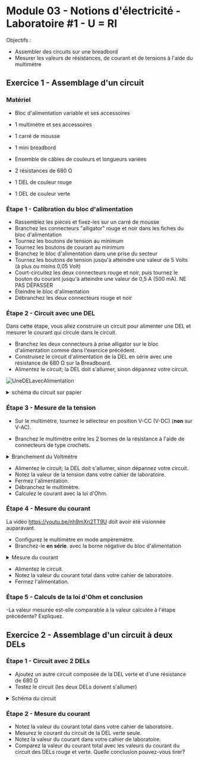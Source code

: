 # Module 03 - Notions d'électricité - Laboratoire #1 - U = RI

Objectifs :

- Assembler des circuits sur une breadbord
- Mesurer les valeurs de résistances, de courant et de tensions à l'aide du multimètre

## Exercice 1 - Assemblage d'un circuit

### Matériel

- Bloc d'alimentation variable et ses accessoires

- 1 multimètre et ses accessoires

- 1 carré de mousse

- 1 mini breadbord
- Ensemble de câbles de couleurs et longueurs variées
- 2 résistances de 680 &#8486;
- 1 DEL de couleur rouge
- 1 DEL de couleur verte

### Étape 1 - Calibration du bloc d'alimentation

- Rassemblez les pièces et fixez-les sur un carré de mousse
- Branchez les connecteurs "alligator" rouge et noir dans les fiches du bloc d'alimentation
- Tournez les boutons de tension au minimum
- Tournez les boutons de courant au minimum
- Branchez le bloc d'alimentation dans une prise du secteur
- Tournez les boutons de tension jusqu'à atteindre une valeur de 5 Volts (à plus ou moins 0,05 Volt)
- Court-circuitez les deux connecteurs rouge et noir, puis tournez le bouton du courant jusqu'à atteindre une valeur de 0,5 A (500 mA). NE PAS DÉPASSER
- Éteindre le bloc d'alimentation
- Débranchez les deux connecteurs rouge et noir

### Étape 2 - Circuit avec une DEL

Dans cette étape, vous allez construire un circuit pour alimenter une DEL et mesurer le courant qui circule dans le circuit.

- Branchez les deux connecteurs à prise alligator sur le bloc d'alimentation comme dans l'exercice précédent.
- Construisez le circuit d'alimentation de la DEL en série avec une résistance de 680 &#8486; sur la Breadboard.
- Alimentez le circuit; la DEL doit s'allumer, sinon dépannez votre circuit.

![UneDELavecAlimentation](img/laboratoireUneDEL.png)

<details>
    <summary>schéma du circuit sur papier</summary>

- Reproduisez le circuit dans un schéma sur papier quadrillé.

**Schéma de Pièces électroniques** sur : https://everycircuit.com/circuit/5388164933615616

![schemaUneDELavecAlimentation](img/piecesElectroniques.png)

</details>

### Étape 3 - Mesure de la tension

- Sur le multimètre, tournez le sélecteur en position V-CC (V-DC) (**non** sur V-AC).

- Branchez le multimètre entre les 2 bornes de la résistance à l'aide de connecteurs de type crochets.

<details>
    <summary>Branchement du Voltmètre</summary>

![Mesure de la tension](img/mesureDeLaTension.png)

</details>

- Alimentez le circuit; la DEL doit s'allumer, sinon dépannez votre circuit.
- Notez la valeur de la tension dans votre cahier de laboratoire.
- Fermez l'alimentation.
- Débranchez le multimètre.
- Calculez le courant avec la loi d'Ohm.

### Étape 4 - Mesure du courant

La vidéo https://youtu.be/nh9mXn2TT9U doit avoir été visionnée auparavant.

- Configurez le multimètre en mode ampèremètre.
- Branchez-le **en série**. avec la borne négative du bloc d'alimentation

<details>
    <summary>Mesure du courant</summary>

![Mesure du courant](img/mesureDuCourant.png)

</details>

- Alimentez le circuit.
- Notez la valeur du courant total dans votre cahier de laboratoire.
- Fermez l'alimentation.

### Étape 5 - Calculs de la loi d'Ohm et conclusion

-La valeur mesurée est-elle comparable à la valeur calculée à l'étape précédente? Expliquez.

## Exercice 2 - Assemblage d'un circuit à deux DELs

### Étape 1 - Circuit avec 2 DELs

- Ajoutez un autre circuit composée de la  DEL verte et d'une résistance de 680 &#8486;
- Testez le circuit (les deux DELs doivent s'allumer)

<details>
    <summary>Schéma du circuit</summary>

![circuit 2 DELs](img/Circuit2DELs.png)

![circuit 2 DELs](img/deuxDELs.png)

</details>

### Étape 2 - Mesure du courant

- Notez la valeur du courant total dans votre cahier de laboratoire.
- Mesurez le courant du circuit de la DEL verte seule.
- Notez la valeur du courant dans votre cahier de laboratoire.
- Comparez la valeur du courant total avec les valeurs du courant du circuit des DELs rouge et verte. Quelle conclusion pouvez-vous tirer?
